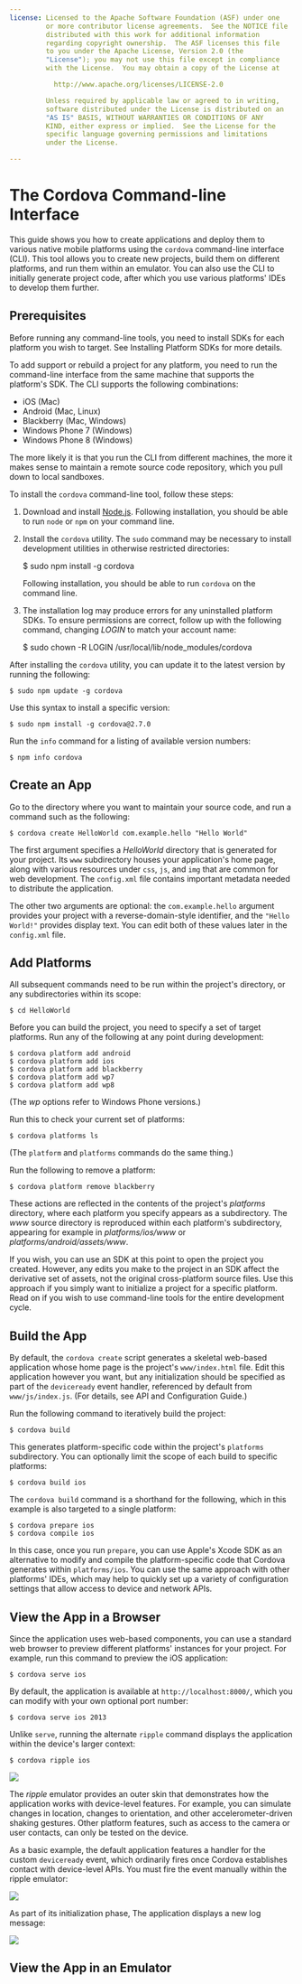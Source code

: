 ```yaml
---
license: Licensed to the Apache Software Foundation (ASF) under one
         or more contributor license agreements.  See the NOTICE file
         distributed with this work for additional information
         regarding copyright ownership.  The ASF licenses this file
         to you under the Apache License, Version 2.0 (the
         "License"); you may not use this file except in compliance
         with the License.  You may obtain a copy of the License at

           http://www.apache.org/licenses/LICENSE-2.0

         Unless required by applicable law or agreed to in writing,
         software distributed under the License is distributed on an
         "AS IS" BASIS, WITHOUT WARRANTIES OR CONDITIONS OF ANY
         KIND, either express or implied.  See the License for the
         specific language governing permissions and limitations
         under the License.

---
```


# The Cordova Command-line Interface

This guide shows you how to create applications and deploy them to
various native mobile platforms using the `cordova` command-line
interface (CLI). This tool allows you to create new projects, build
them on different platforms, and run them within an emulator. You can
also use the CLI to initially generate project code, after which you
use various platforms' IDEs to develop them further.

## Prerequisites

Before running any command-line tools, you need to install SDKs for
each platform you wish to target. See Installing Platform SDKs for
more details.

To add support or rebuild a project for any platform, you need to run
the command-line interface from the same machine that supports the
platform's SDK. The CLI supports the following combinations:

* iOS (Mac)
* Android (Mac, Linux)
* Blackberry (Mac, Windows)
* Windows Phone 7 (Windows)
* Windows Phone 8 (Windows)

The more likely it is that you run the CLI from different machines,
the more it makes sense to maintain a remote source code repository,
which you pull down to local sandboxes.

To install the `cordova` command-line tool, follow these
steps:

1. Download and install [Node.js](http://nodejs.org/). Following
   installation, you should be able to run `node` or `npm` on your
   command line.

1. Install the `cordova` utility. The `sudo` command may be necessary
   to install development utilities in otherwise restricted directories:

    $ sudo npm install -g cordova

   Following installation, you should be able to run `cordova` on the
   command line.

1. The installation log may produce errors for any uninstalled
   platform SDKs. To ensure permissions are correct, follow up with
   the following command, changing _LOGIN_ to match your account name:

    $ sudo chown -R LOGIN /usr/local/lib/node_modules/cordova

After installing the `cordova` utility, you can update it to the
latest version by running the following:

    $ sudo npm update -g cordova

Use this syntax to install a specific version:

    $ sudo npm install -g cordova@2.7.0

Run the `info` command for a listing of available version numbers:

    $ npm info cordova

## Create an App

Go to the directory where you want to maintain your source code, and
run a command such as the following:

    $ cordova create HelloWorld com.example.hello "Hello World"

The first argument specifies a _HelloWorld_ directory that is
generated for your project. Its `www` subdirectory houses your
application's home page, along with various resources under `css`,
`js`, and `img` that are common for web development. The `config.xml`
file contains important metadata needed to distribute the application.

The other two arguments are optional: the `com.example.hello` argument
provides your project with a reverse-domain-style identifier, and the
`"Hello World!"` provides display text. You can edit both of these
values later in the `config.xml` file.

## Add Platforms

All subsequent commands need to be run within the project's directory,
or any subdirectories within its scope:

    $ cd HelloWorld

Before you can build the project, you need to specify a set of target
platforms.  Run any of the following at any point during development:

    $ cordova platform add android
    $ cordova platform add ios
    $ cordova platform add blackberry
    $ cordova platform add wp7
    $ cordova platform add wp8

(The _wp_ options refer to Windows Phone versions.)

Run this to check your current set of platforms:

    $ cordova platforms ls

(The `platform` and `platforms` commands do the same thing.)

Run the following to remove a platform:

    $ cordova platform remove blackberry

These actions are reflected in the contents of the project's
_platforms_ directory, where each platform you specify appears as a
subdirectory. The _www_ source directory is reproduced within each
platform's subdirectory, appearing for example in _platforms/ios/www_
or _platforms/android/assets/www_.

If you wish, you can use an SDK at this point to open the project you
created. However, any edits you make to the project in an SDK affect
the derivative set of assets, not the original cross-platform source
files. Use this approach if you simply want to initialize a project
for a specific platform.  Read on if you wish to use command-line
tools for the entire development cycle.

## Build the App

By default, the `cordova create` script generates a skeletal web-based
application whose home page is the project's `www/index.html` file.
Edit this application however you want, but any initialization should
be specified as part of the `deviceready` event handler, referenced by
default from `www/js/index.js`. (For details, see API and
Configuration Guide.)

Run the following command to iteratively build the project:

    $ cordova build

This generates platform-specific code within the project's `platforms`
subdirectory.  You can optionally limit the scope of each build to
specific platforms:

    $ cordova build ios

The `cordova build` command is a shorthand for the following, which in
this example is also targeted to a single platform:

    $ cordova prepare ios
    $ cordova compile ios

In this case, once you run `prepare`, you can use Apple's Xcode SDK as
an alternative to modify and compile the platform-specific code that
Cordova generates within `platforms/ios`. You can use the same
approach with other platforms' IDEs, which may help to quickly set up
a variety of configuration settings that allow access to device and
network APIs.

<!-- Q: This implies forking the iOS project from others. Are there
scenarios where you'd keep running `prepare`, then use Xcode to tweak
the results in some way without editing source?  -->

## View the App in a Browser

Since the application uses web-based components, you can use a
standard web browser to preview different platforms' instances for
your project. For example, run this command to preview the iOS
application:

    $ cordova serve ios

By default, the application is available at `http://localhost:8000/`,
which you can modify with your own optional port number:

    $ cordova serve ios 2013

Unlike `serve`, running the alternate `ripple` command displays the
application within the device's larger context:

    $ cordova ripple ios

![](./scr_ripple.png)

The _ripple_ emulator provides an outer skin that demonstrates how the
application works with device-level features. For example, you can
simulate changes in location, changes to orientation, and other
accelerometer-driven shaking gestures. Other platform features, such
as access to the camera or user contacts, can only be tested on the
device.

As a basic example, the default application features a handler for the
custom `deviceready` event, which ordinarily fires once Cordova
establishes contact with device-level APIs.  You must fire the event
manually within the ripple emulator:

![](./scr_ripple_event.png)

As part of its initialization phase, The application displays a new
log message:

![](./scr_ripple_ready.png)

## View the App in an Emulator

<!--

        plugin(s) [add|remove|ls [path]] ..... adds or removes a
                plugin (from the specified path), or lists all
                currently-added plugins

-->

